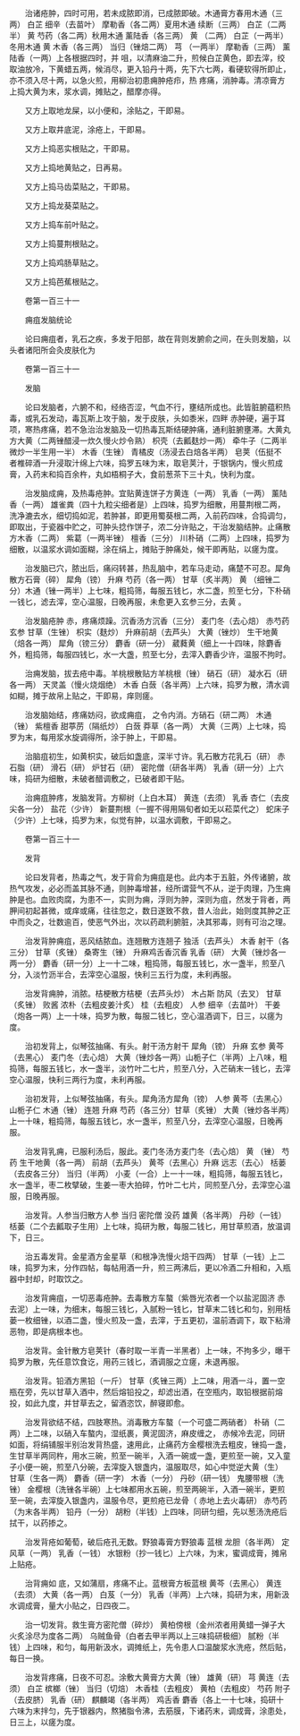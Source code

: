 <!-- { "loadSidebar": true } -->
　　治诸疮肿，四时可用，若未成脓即消，已成脓即破。木通膏方春用木通（三两） 白芷 细辛（去苗叶） 摩勒香（各二两）夏用木通 续断（三两） 白芷（二两半） 黄 芍药（各二两）秋用木通 薰陆香（各三两） 黄 （二两） 白芷（一两半）冬用木通 黄 木香（各三两） 当归（锉焙二两） 芎 （一两半） 摩勒香（三两） 薰陆香（一两）上各根据四时，并 咀，以清麻油二升，煎候白芷黄色，即去滓，绞取油放冷，下黄蜡五两，候消尽，更入铅丹十两，先下六七两，看硬软得所即止，亦不须入尽十两，以急火煎，用柳治初患痈肿疮疖，热 疼痛，消肿毒。清凉膏方上捣大黄为末，浆水调，摊贴之，醋摩亦得。

　　又方上取地龙屎，以小便和，涂贴之，干即易。

　　又方上取井底泥，涂疮上，干即易。

　　又方上捣恶实根贴之，干即易。

　　又方上捣地黄贴之，日再易。

　　又方上捣马齿菜贴之，干即易。

　　又方上捣龙葵菜贴之。

　　又方上捣车前叶贴之。

　　又方上捣蔓荆根贴之。

　　又方上捣鸡肠草贴之。

　　又方上捣芭蕉根贴之。

　　卷第一百三十一

　　痈疽发脑统论

　　论曰痈疽者，乳石之疾，多发于阳部，故在背则发腑俞之间，在头则发脑，以头者诸阳所会灸皮肤化为

　　卷第一百三十一

　　发脑

　　论曰发脑者，六腑不和，经络否涩，气血不行，壅结所成也。此皆脏腑蕴积热毒，或乳石发动，毒瓦斯上攻于脑，发于皮肤，头如黍米，四畔 赤肿硬，遍于耳项，寒热疼痛，若不急治治发脑及一切热毒瓦斯结硬肿痛，通利脏腑壅滞。大黄丸方大黄（二两锉醋浸一炊久慢火炒令熟） 枳壳（去瓤麸炒一两） 牵牛子（二两半微炒一半生用一半） 木香（生锉） 青橘皮（汤浸去白焙各半两） 皂荚（伍挺不 者椎碎酒一升浸取汁绵上六味，捣罗五味为末，取皂荚汁，于银锅内，慢火煎成膏，入药末和捣百余杵，丸如梧桐子大，食前葱茶下三十丸，快利为度。

　　治发脑成痈，及热毒疮肿。宜贴黄连饼子方黄连（一两） 乳香（一两） 薰陆香（一两） 雄雀粪（四十九粒尖细者是）上四味，捣罗为细散，用蔓荆根二两，洗净漉去水，细切捣如泥，若肿甚，即更用蜀葵根二两，入前药四味，合捣调匀，即取出，于瓷器中贮之，可肿头捻作饼子，浓二分许贴之，干治发脑结肿。止痛散方木香（二两） 紫葛（一两半锉） 檀香（三分） 川朴硝（二两）上四味，捣罗为细散，以温浆水调如面糊，涂在绢上，摊贴于肿痛处，候干即再贴，以瘥为度。

　　治发脑已穴，脓出后，痛闷转甚，热乱脑中，若车马走动，痛楚不可忍。犀角散方石膏（碎） 犀角（镑） 升麻 芍药（各一两） 甘草（炙半两） 黄 （细锉二分）木通（锉一两半）上七味，粗捣筛，每服五钱匕，水二盏，煎至七分，下朴硝一钱匕，滤去滓，空心温服，日晚再服，未愈更入玄参三分，去黄 。

　　治发脑疮肿 赤，疼痛烦躁。沉香汤方沉香（三分） 麦门冬（去心焙） 赤芍药 玄参 甘草（生锉） 枳实（麸炒） 升麻前胡（去芦头） 大黄（锉炒） 生干地黄（焙各一两） 犀角（镑三分） 麝香（研一分） 葳蕤黄（细上一十四味，除麝香外，粗捣筛，每服四钱匕，水一大盏，煎至七分，去滓入麝香少许，温服不拘时。

　　治痈发脑，拔去疮中毒。羊桃根散贴方羊桃根（锉） 硝石（研） 凝水石（研各一两） 天灵盖（慢火烧烟绝） 木香 白蔹（各半两）上六味，捣罗为散，清水调如糊，摊于故帛上贴之，干即易，痒则瘥。

　　治发脑始结，疼痛妨闷，欲成痈疽， 之令内消。方硝石（研二两） 木通（锉） 紫檀香 甜葶苈（隔纸炒） 白蔹 莽草（各一两） 大黄（三两）上七味，捣罗为末，每用浆水旋调得所，涂于肿上，干即易。

　　治脑疽初生，如黄枳实，破后如盏底，深半寸许。乳石散方花乳石（研） 赤石脂（研） 滑石（研） 炉甘石（研） 密陀僧（研各半两） 乳香（研一分）上六味，捣研为细散，未破者醋调敷之，已破者即干贴。

　　治痈疽肿疼，发脑发背。方柳树（上白木耳） 黄连（去须） 乳香 杏仁（去皮尖各一分） 盐花（少许） 新蔓荆根（一握不得用隔旬者如无以菘菜代之） 蛇床子（少许）上七味，捣罗为末，似觉有肿，以温水调敷，干即易之。

　　卷第一百三十一

　　发背

　　论曰发背者，热毒之气，发于背俞为痈疽是也。此内本于五脏，外传诸腑，故热气攻发，必必而盖其脉不通，则肿毒增甚，经所谓营气不从，逆于肉理，乃生痈肿是也。血败肉腐，为患不一，实则为痈，浮则为肿，深则为疽，然发于背者，两胛间初起甚微，或痒或痛，往往忽之，数日遂致不救，昔人治此，始则度其肿之正中而灸之，壮数逾百，使恶气外出，次以药疏利腑脏，决其邪毒，则有可治之理。

　　治发背肿痈疽，恶风结脓血。连翘散方连翘子 独活（去芦头） 木香 射干（各三分） 甘草（炙锉） 桑寄生（锉） 升麻鸡舌香沉香 乳香（研） 大黄（锉炒各一两一分） 麝香（研一分）上一十二味，粗捣筛，每服五钱匕，水一盏半，煎至八分，入淡竹沥半合，去滓空心温服，快利三五行为度，未利再服。

　　治发背痈肿，消脓。桔梗散方桔梗（去芦头炒） 木占斯 防风（去叉） 甘草（炙锉） 败酱 浓朴（去粗皮姜汁炙） 桂（去粗皮） 人参 细辛（去苗叶） 干姜（炮各一两）上一十味，捣罗为散，每服二钱匕，空心温酒调下，日三，以瘥为度。

　　治初发背上，似琴弦抽痛、有头。射干汤方射干 犀角（镑） 升麻 玄参 黄芩（去黑心） 麦门冬（去心焙） 大黄（锉炒各一两）山栀子仁（半两）上八味，粗捣筛，每服五钱匕，水一盏半，淡竹叶二七片，煎至八分，入芒硝末一钱匕，去滓空心温服，快利三两行为度，未利再服。

　　治初发背，上似琴弦抽痛，有头。犀角汤方犀角（镑） 人参 黄芩（去黑心） 山栀子仁 木通（锉） 连翘 升麻 芍药（各三分）甘草（炙锉） 大黄（锉炒各半两）上一十味，粗捣筛，每服五钱匕，水一盏半，煎至八分，去滓空心温服，日晚再服。

　　治发背乳痈，已服利汤后，服此。麦门冬汤方麦门冬（去心焙） 黄 （锉） 芍药 生干地黄（各一两） 前胡（去芦头） 黄芩（去黑心）升麻 远志（去心） 栝蒌（去皮各三分） 当归（半两） 小麦（一合）上一十一味，粗捣筛，每服五钱匕，水一盏半，枣二枚擘破，生姜一枣大拍碎，竹叶二七片，同煎至八分，去滓空心温服，日晚再服。

　　治发背。人参当归散方人参 当归 密陀僧 没药 雄黄（各半两） 丹砂（一钱） 栝蒌（二个去瓤取子生用）上七味，捣研为散，每服二钱匕，用甘草煎酒，放温调下，日三。

　　治五毒发背。金星酒方金星草（和根净洗慢火焙干四两） 甘草（一钱）上二味，捣罗为末，分作四帖，每帖用酒一升，煎三两沸后，更以冷酒二升相和，入瓶器中封却，时取饮之。

　　治发背痈疽，一切恶毒疮肿。去毒散方车螯（紫唇光浓者一个以盐泥固济 赤去泥）上一味，为细末，每服三钱匕，入腻粉一钱匕，甘草末二钱匕和匀，别用栝蒌一枚细锉，以酒二盏，慢火煎及一盏，去滓，于五更初，温前酒调下，取下粘滑恶物，即是病根本也。

　　治发背。金针散方皂荚针（春时取一半青一半黑者）上一味，不拘多少，曝干捣罗为散，先任意饮食讫，用药三钱匕，酒调服之立瘥，未退再服。

　　治发背。铅酒方黑铅（一斤） 甘草（炙锉三两）上二味，用酒一斗，置一空瓶在旁，先以甘草入酒中，然后熔铅投之，却滤出酒，在空瓶内，取铅根据前熔投，如此九度，并甘草去之，留酒恣饮，醉寝即愈。

　　治发背欲结不结，四肢寒热。消毒散方车螯（一个可盛二两硝者） 朴硝（二两）上二味，以硝入车螯内，湿纸裹，黄泥固济，麻皮缠之， 赤候冷去泥，同研如面，将绢铺服半别治发背热盛，速用此，止痛药方金樱根洗去粗皮，锉捣一盏，生甘草半两同杵，用水三碗，煎至一碗半，入酒一碗或一盏，更煎至一碗，又入童子小便一碗，煎至八分碗，去滓旋入银盏内，温服取尽，如心中觉逆大黄（生） 甘草（生各一两） 麝香（研一字） 木香（一分） 丹砂（研一钱） 鬼腰带根（洗锉） 金樱根（洗锉各半碗）上七味都用水五碗，煎至两碗半，入酒一碗半，更煎至一碗，去滓旋入银盏内，温服令尽，更煎疮已龙骨（ 赤地上去火毒研） 赤芍药（为末各半两） 铅丹（一分） 胡粉（半钱）上四味，同研匀细，先以葱汤洗疮后拭干，以药掺之。

　　治发背疮如葡萄，破后疮孔无数。野狼毒膏方野狼毒 蓝根 龙胆（各半两） 定风草（一两） 乳香（一钱） 水银粉（抄一钱匕）上六味，为末，蜜调成膏，摊帛上贴疮。

　　治背痈如 底，又如蒲扇，疼痛不止。蓝根膏方板蓝根 黄芩（去黑心） 黄连（去须） 大黄（各一两） 白芨（一分） 乳香（半两）上六味，捣研为末，用新汲水调成膏，量大小贴之，日四夜二。

　　治一切发背。救生膏方密陀僧（碎炒） 黄柏傍根（金州浓者用黄蜡一弹子大火炙涂尽为度各二两） 乌贼鱼骨（白者去甲半两以上三味捣研极细） 腻粉（半钱）上四味，和匀，每用新汲水，调摊纸上，先令患人口温酸浆水洗疮，然后贴，每日一换。

　　治发背疼痛，日夜不可忍。涂敷大黄膏方大黄（锉） 雄黄（研） 芎 黄连（去须） 白芷 槟榔（锉） 当归（切焙） 木香桂（去粗皮） 黄柏（去粗皮） 芍药 附子（去皮脐） 乳香（研） 麒麟竭（各半两） 鸡舌香 麝香（各上一十七味，捣研十六味为末拌匀，先于银器内，熬猪脂令沸，去筋膜，下诸药末，调成膏，涂患处，日三上，以瘥为度。

